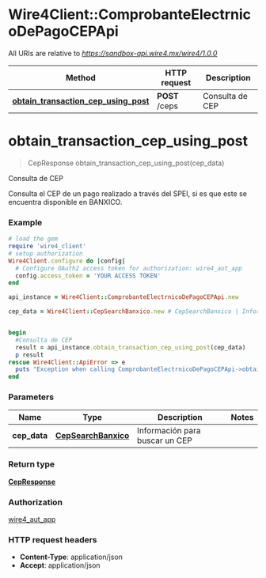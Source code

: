 # Wire4Client::ComprobanteElectrnicoDePagoCEPApi

All URIs are relative to *https://sandbox-api.wire4.mx/wire4/1.0.0*

Method | HTTP request | Description
------------- | ------------- | -------------
[**obtain_transaction_cep_using_post**](ComprobanteElectrnicoDePagoCEPApi.md#obtain_transaction_cep_using_post) | **POST** /ceps | Consulta de CEP


# **obtain_transaction_cep_using_post**
> CepResponse obtain_transaction_cep_using_post(cep_data)

Consulta de CEP

Consulta el CEP de un pago realizado a través del SPEI, si es que este se encuentra disponible en BANXICO.

### Example
```ruby
# load the gem
require 'wire4_client'
# setup authorization
Wire4Client.configure do |config|
  # Configure OAuth2 access token for authorization: wire4_aut_app
  config.access_token = 'YOUR ACCESS TOKEN'
end

api_instance = Wire4Client::ComprobanteElectrnicoDePagoCEPApi.new

cep_data = Wire4Client::CepSearchBanxico.new # CepSearchBanxico | Información para buscar un CEP


begin
  #Consulta de CEP
  result = api_instance.obtain_transaction_cep_using_post(cep_data)
  p result
rescue Wire4Client::ApiError => e
  puts "Exception when calling ComprobanteElectrnicoDePagoCEPApi->obtain_transaction_cep_using_post: #{e}"
end
```

### Parameters

Name | Type | Description  | Notes
------------- | ------------- | ------------- | -------------
 **cep_data** | [**CepSearchBanxico**](CepSearchBanxico.md)| Información para buscar un CEP | 

### Return type

[**CepResponse**](CepResponse.md)

### Authorization

[wire4_aut_app](../README.md#wire4_aut_app)

### HTTP request headers

 - **Content-Type**: application/json
 - **Accept**: application/json



